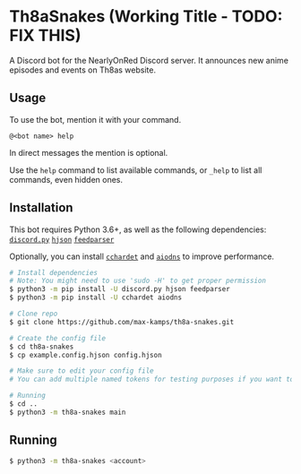 # Th8aSnakes (Working Title - TODO: FIX THIS)

A Discord bot for the NearlyOnRed Discord server.
It announces new anime episodes and events on Th8as website.

## Usage
To use the bot, mention it with your command.

```@<bot name> help```

In direct messages the mention is optional.

Use the `help` command to list available commands, or `_help` to list all commands, even hidden ones.

## Installation
This bot requires Python 3.6+, as well as the following dependencies:
	[`discord.py`](https://pypi.org/project/discord.py/)
	[`hjson`](https://pypi.org/project/hjson/)
	[`feedparser`](https://pypi.org/project/feedparser/)

Optionally, you can install [`cchardet`](https://pypi.org/project/cchardet/) and [`aiodns`](https://pypi.org/project/aiodns/) to improve performance.
```sh
# Install dependencies
# Note: You might need to use 'sudo -H' to get proper permission
$ python3 -m pip install -U discord.py hjson feedparser
$ python3 -m pip install -U cchardet aiodns

# Clone repo
$ git clone https://github.com/max-kamps/th8a-snakes.git

# Create the config file
$ cd th8a-snakes
$ cp example.config.hjson config.hjson

# Make sure to edit your config file
# You can add multiple named tokens for testing purposes if you want to

# Running
$ cd ..
$ python3 -m th8a-snakes main
```

## Running
```sh
$ python3 -m th8a-snakes <account>
```
